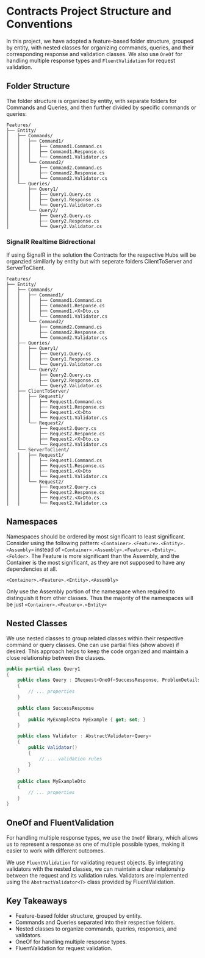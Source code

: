 # Contracts Project Structure and Conventions

In this project, we have adopted a feature-based folder structure, grouped by entity, with nested classes for organizing commands, queries, and their corresponding response and validation classes. We also use `OneOf` for handling multiple response types and `FluentValidation` for request validation.

## Folder Structure

The folder structure is organized by entity, with separate folders for Commands and Queries, and then further divided by specific commands or queries:

```
Features/
├── Entity/
│   ├── Commands/
│   │   ├── Command1/
│   │   │   ├── Command1.Command.cs
│   │   │   ├── Command1.Response.cs
│   │   │   └── Command1.Validator.cs
│   │   └── Command2/
│   │       ├── Command2.Command.cs
│   │       ├── Command2.Response.cs
│   │       └── Command2.Validator.cs
│   └── Queries/
│       ├── Query1/
│       │   ├── Query1.Query.cs
│       │   ├── Query1.Response.cs
│       │   └── Query1.Validator.cs
│       └── Query2/
│           ├── Query2.Query.cs
│           ├── Query2.Response.cs
│           └── Query2.Validator.cs
```

### SignalR Realtime Bidrectional

If using SignalR in the solution the Contracts for the respective Hubs will be organzied similiarly by entity but with seperate folders ClientToServer and ServerToClient.

```
Features/
├── Entity/
│   ├── Commands/
│   │   ├── Command1/
│   │   │   ├── Command1.Command.cs
│   │   │   ├── Command1.Response.cs
│   │   │   ├── Command1.<X>Dto.cs
│   │   │   └── Command1.Validator.cs
│   │   └── Command2/
│   │       ├── Command2.Command.cs
│   │       ├── Command2.Response.cs
│   │       └── Command2.Validator.cs
│   ├── Queries/
│   │   ├── Query1/
│   │   │   ├── Query1.Query.cs
│   │   │   ├── Query1.Response.cs
│   │   │   └── Query1.Validator.cs
│   │   └── Query2/
│   │       ├── Query2.Query.cs
│   │       ├── Query2.Response.cs
│   │       └── Query2.Validator.cs
│   ├── ClientToServer/
│   │   ├── Request1/
│   │   │   ├── Request1.Command.cs
│   │   │   ├── Request1.Response.cs
│   │   │   ├── Request1.<X>Dto
│   │   │   └── Request1.Validator.cs
│   │   └── Request2/
│   │       ├── Request2.Query.cs
│   │       ├── Request2.Response.cs
│   │       ├── Request2.<X>Dto.cs
│   │       └── Request2.Validator.cs
│   └── ServerToClient/
│   │   ├── Request1/
│   │   │   ├── Request1.Command.cs
│   │   │   ├── Request1.Response.cs
│   │   │   ├── Request1.<X>Dto
│   │   │   └── Request1.Validator.cs
│   │   └── Request2/
│   │       ├── Request2.Query.cs
│   │       ├── Request2.Response.cs
│   │       ├── Request2.<X>Dto.cs
│   │       └── Request2.Validator.cs
```

## Namespaces

Namespaces should be ordered by most significant to least significant. Consider using the following pattern: `<Container>.<Feature>.<Entity>.<Assembly>` instead of `<Container>.<Assembly>.<Feature>.<Entity>.<Folder>`. The Feature is more significant than the Assembly, and the Container is the most significant, as they are not supposed to have any dependencies at all.

```
<Container>.<Feature>.<Entity>.<Assembly>
```

Only use the Assembly portion of the namespace when required to distinguish it from other classes. Thus the majority of the namespaces will be just `<Container>.<Feature>.<Entity>`

## Nested Classes

We use nested classes to group related classes within their respective command or query classes. One can use partial files (show above) if desired. This approach helps to keep the code organized and maintain a close relationship between the classes.

```csharp
public partial class Query1
{
    public class Query : IRequest<OneOf<SuccessResponse, ProblemDetails>>
    {
        // ... properties
    }

    public class SuccessResponse
    {
        public MyExampleDto MyExample { get; set; }
    }

    public class Validator : AbstractValidator<Query>
    {
        public Validator()
        {
            // ... validation rules
        }
    }

    public class MyExampleDto
    {
        // ... properties
    }
}
```

## OneOf and FluentValidation

For handling multiple response types, we use the `OneOf` library, which allows us to represent a response as one of multiple possible types, making it easier to work with different outcomes.

We use `FluentValidation` for validating request objects. By integrating validators with the nested classes, we can maintain a clear relationship between the request and its validation rules. Validators are implemented using the `AbstractValidator<T>` class provided by FluentValidation.

## Key Takeaways

- Feature-based folder structure, grouped by entity.
- Commands and Queries separated into their respective folders.
- Nested classes to organize commands, queries, responses, and validators.
- OneOf for handling multiple response types.
- FluentValidation for request validation.
